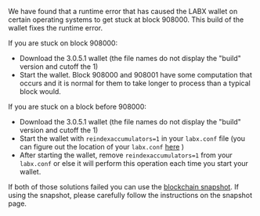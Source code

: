 We have found that a runtime error that has caused the LABX wallet on certain operating systems to get stuck at block 908000. This build of the wallet fixes the runtime error.

If you are stuck on block 908000:
- Download the 3.0.5.1 wallet (the file names do not display the "build" version and cutoff the 1)
- Start the wallet. Block 908000 and 908001 have some computation that occurs and it is normal for them to take longer to process than a typical block would.

If you are stuck on a block before 908000:
- Download the 3.0.5.1 wallet (the file names do not display the "build" version and cutoff the 1)
- Start the wallet with `reindexaccumulators=1` in your `labx.conf` file (you can figure out the location of your `labx.conf` [here](https://labx.freshdesk.com/support/solutions/articles/30000004664-where-are-my-wallet-dat-blockchain-and-configuration-conf-files-located-) )
- After starting the wallet, remove `reindexaccumulators=1` from your `labx.conf` or else it will perform this operation each time you start your wallet.

If both of those solutions failed you can use the [blockchain snapshot](http://178.254.23.111/~pub/LABX/Daily-Snapshots-Html/LABX-Daily-Snapshots.html). If using the snapshot, please carefully follow the instructions on the snapshot page.